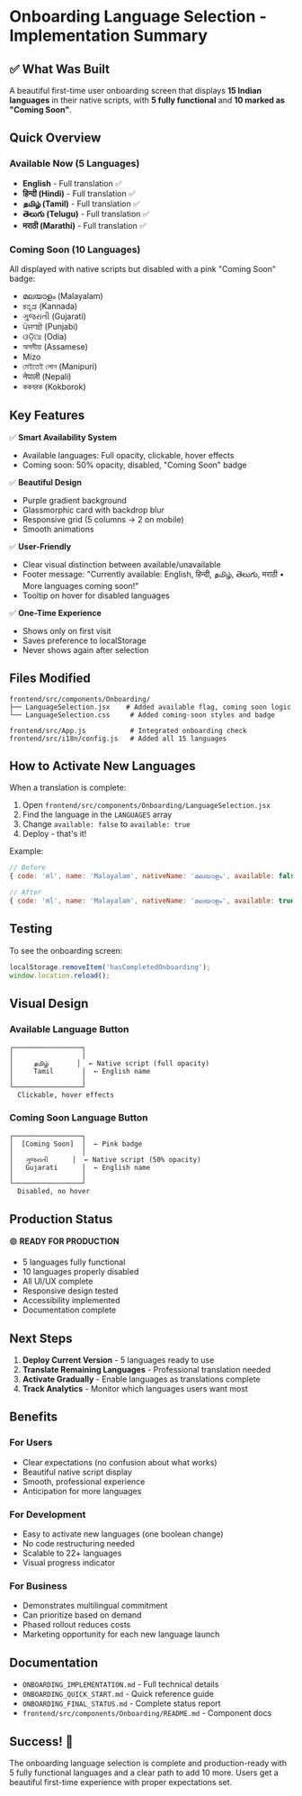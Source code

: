 # Onboarding Language Selection - Implementation Summary

## ✅ What Was Built

A beautiful first-time user onboarding screen that displays **15 Indian languages** in their native scripts, with **5 fully functional** and **10 marked as "Coming Soon"**.

## Quick Overview

### Available Now (5 Languages)
- **English** - Full translation ✅
- **हिन्दी (Hindi)** - Full translation ✅
- **தமிழ் (Tamil)** - Full translation ✅
- **తెలుగు (Telugu)** - Full translation ✅
- **मराठी (Marathi)** - Full translation ✅

### Coming Soon (10 Languages)
All displayed with native scripts but disabled with a pink "Coming Soon" badge:
- മലയാളം (Malayalam)
- ಕನ್ನಡ (Kannada)
- ગુજરાતી (Gujarati)
- ਪੰਜਾਬੀ (Punjabi)
- ଓଡ଼ିଆ (Odia)
- অসমীয়া (Assamese)
- Mizo
- মেইতেই লোন (Manipuri)
- नेपाली (Nepali)
- ককবরক (Kokborok)

## Key Features

✅ **Smart Availability System**
- Available languages: Full opacity, clickable, hover effects
- Coming soon: 50% opacity, disabled, "Coming Soon" badge

✅ **Beautiful Design**
- Purple gradient background
- Glassmorphic card with backdrop blur
- Responsive grid (5 columns → 2 on mobile)
- Smooth animations

✅ **User-Friendly**
- Clear visual distinction between available/unavailable
- Footer message: "Currently available: English, हिन्दी, தமிழ், తెలుగు, मराठी • More languages coming soon!"
- Tooltip on hover for disabled languages

✅ **One-Time Experience**
- Shows only on first visit
- Saves preference to localStorage
- Never shows again after selection

## Files Modified

```
frontend/src/components/Onboarding/
├── LanguageSelection.jsx    # Added available flag, coming soon logic
└── LanguageSelection.css     # Added coming-soon styles and badge

frontend/src/App.js           # Integrated onboarding check
frontend/src/i18n/config.js   # Added all 15 languages
```

## How to Activate New Languages

When a translation is complete:

1. Open `frontend/src/components/Onboarding/LanguageSelection.jsx`
2. Find the language in the `LANGUAGES` array
3. Change `available: false` to `available: true`
4. Deploy - that's it!

Example:
```javascript
// Before
{ code: 'ml', name: 'Malayalam', nativeName: 'മലയാളം', available: false },

// After
{ code: 'ml', name: 'Malayalam', nativeName: 'മലയാളം', available: true },
```

## Testing

To see the onboarding screen:
```javascript
localStorage.removeItem('hasCompletedOnboarding');
window.location.reload();
```

## Visual Design

### Available Language Button
```
┌─────────────────┐
│                 │
│     தமிழ்       │  ← Native script (full opacity)
│     Tamil       │  ← English name
│                 │
└─────────────────┘
  Clickable, hover effects
```

### Coming Soon Language Button
```
┌─────────────────┐
│  [Coming Soon]  │  ← Pink badge
│                 │
│   ગુજરાતી      │  ← Native script (50% opacity)
│   Gujarati      │  ← English name
│                 │
└─────────────────┘
  Disabled, no hover
```

## Production Status

🟢 **READY FOR PRODUCTION**

- 5 languages fully functional
- 10 languages properly disabled
- All UI/UX complete
- Responsive design tested
- Accessibility implemented
- Documentation complete

## Next Steps

1. **Deploy Current Version** - 5 languages ready to use
2. **Translate Remaining Languages** - Professional translation needed
3. **Activate Gradually** - Enable languages as translations complete
4. **Track Analytics** - Monitor which languages users want most

## Benefits

### For Users
- Clear expectations (no confusion about what works)
- Beautiful native script display
- Smooth, professional experience
- Anticipation for more languages

### For Development
- Easy to activate new languages (one boolean change)
- No code restructuring needed
- Scalable to 22+ languages
- Visual progress indicator

### For Business
- Demonstrates multilingual commitment
- Can prioritize based on demand
- Phased rollout reduces costs
- Marketing opportunity for each new language launch

## Documentation

- `ONBOARDING_IMPLEMENTATION.md` - Full technical details
- `ONBOARDING_QUICK_START.md` - Quick reference guide
- `ONBOARDING_FINAL_STATUS.md` - Complete status report
- `frontend/src/components/Onboarding/README.md` - Component docs

## Success! 🎉

The onboarding language selection is complete and production-ready with 5 fully functional languages and a clear path to add 10 more. Users get a beautiful first-time experience with proper expectations set.
